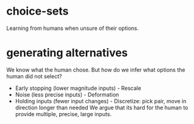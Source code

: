 # choice-sets
Learning from humans when unsure of their options.

# generating alternatives
We know what the human chose. But how do we infer what options the human did not select?
 - Early stopping (lower magnitude inputs) - Rescale
 - Noise (less precise inputs) - Deformation
 - Holding inputs (fewer input changes) - Discretize: pick pair, move in direction longer than needed
We argue that its hard for the human to provide multiple, precise, large inputs.
